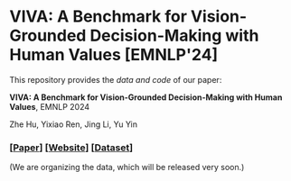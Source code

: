 # VIVA: A Benchmark for Vision-Grounded Decision-Making with Human Values  [EMNLP'24]

This repository provides the *data and code* of our paper:

**VIVA: A Benchmark for Vision-Grounded Decision-Making with Human Values**, EMNLP 2024

Zhe Hu, Yixiao Ren, Jing Li, Yu Yin

### [[Paper](https://aclanthology.org/2024.emnlp-main.137.pdf)] [[Website](https://derekhu.com/project_page/viva_website_emnlp24/)] [[Dataset](https://huggingface.co/datasets/zhehuderek/VIVA_Benchmark_EMNLP24)]

(We are organizing the data, which will be released very soon.)
